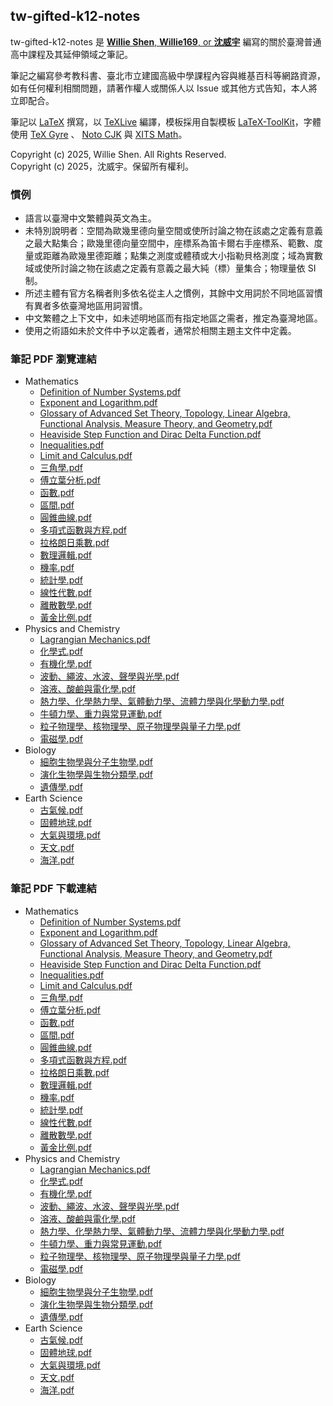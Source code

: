 ## tw-gifted-k12-notes

tw-gifted-k12-notes 是 [**Willie Shen**, **Willie169**, or **沈威宇**](https://github.com/Willie169) 編寫的關於臺灣普通高中課程及其延伸領域之筆記。

筆記之編寫參考教科書、臺北市立建國高級中學課程內容與維基百科等網路資源，如有任何權利相關問題，請著作權人或關係人以 Issue 或其他方式告知，本人將立即配合。

筆記以 [LaTeX](https://www.latex-project.org) 撰寫，以 [TeXLive](https://www.tug.org/texlive) 編譯，模板採用自製模板 [LaTeX-ToolKit](https://github.com/Willie169/LaTeX-ToolKit)，字體使用 [TeX Gyre](https://ctan.org/pkg/tex-gyre) 、 [Noto CJK](https://github.com/notofonts/noto-cjk) 與 [XITS Math](https://github.com/aliftype/xits)。

Copyright (c) 2025, Willie Shen. All Rights Reserved.<br />
Copyright (c) 2025，沈威宇。保留所有權利。

### 慣例

- 語言以臺灣中文繁體與英文為主。
- 未特別說明者：空間為歐幾里德向量空間或使所討論之物在該處之定義有意義之最大點集合；歐幾里德向量空間中，座標系為笛卡爾右手座標系、範數、度量或距離為歐幾里德距離；點集之測度或體積或大小指勒貝格測度；域為實數域或使所討論之物在該處之定義有意義之最大純（標）量集合；物理量依 SI 制。
- 所述主體有官方名稱者則多依名從主人之慣例，其餘中文用詞於不同地區習慣有異者多依臺灣地區用詞習慣。
- 中文繁體之上下文中，如未述明地區而有指定地區之需者，推定為臺灣地區。
- 使用之術語如未於文件中予以定義者，通常於相關主題主文件中定義。

### 筆記 PDF 瀏覽連結

- Mathematics
  - [Definition of Number Systems.pdf](Mathematics/Definition%20of%20Number%20Systems.pdf)
  - [Exponent and Logarithm.pdf](Mathematics/Exponent%20and%20Logarithm.pdf)
  - [Glossary of Advanced Set Theory, Topology, Linear Algebra, Functional Analysis, Measure Theory, and Geometry.pdf](Mathematics/Glossary%20of%20Advanced%20Set%20Theory,%20Topology,%20Linear%20Algebra,%20Functional%20Analysis,%20Measure%20Theory,%20and%20Geometry.pdf)
  - [Heaviside Step Function and Dirac Delta Function.pdf](Mathematics/Heaviside%20Step%20Function%20and%20Dirac%20Delta%20Function.pdf)
  - [Inequalities.pdf](Mathematics/Inequalities.pdf)
  - [Limit and Calculus.pdf](Mathematics/Limit%20and%20Calculus.pdf)
  - [三角學.pdf](Mathematics/三角學.pdf)
  - [傅立葉分析.pdf](https://raw.githubusercontent.com/Willie169/tw-gifted-k12-notes/main/Mathematics/傅立葉分析.pdf)
  - [函數.pdf](Mathematics/函數.pdf)
  - [區間.pdf](Mathematics/區間.pdf)
  - [圓錐曲線.pdf](Mathematics/圓錐曲線.pdf)
  - [多項式函數與方程.pdf](Mathematics/多項式函數與方程.pdf)
  - [拉格朗日乘數.pdf](Mathematics/拉格朗日乘數.pdf)
  - [數理邏輯.pdf](Mathematics/數理邏輯.pdf)
  - [機率.pdf](Mathematics/機率.pdf)
  - [統計學.pdf](Mathematics/統計學.pdf)
  - [線性代數.pdf](Mathematics/線性代數.pdf)
  - [離散數學.pdf](Mathematics/離散數學.pdf)
  - [黃金比例.pdf](Mathematics/黃金比例.pdf)
- Physics and Chemistry
  - [Lagrangian Mechanics.pdf](Physics%20and%20Chemistry/Lagrangian%20Mechanics.pdf)
  - [化學式.pdf](Physics%20and%20Chemistry/化學式.pdf)
  - [有機化學.pdf](Physics%20and%20Chemistry/有機化學.pdf)
  - [波動、繩波、水波、聲學與光學.pdf](Physics%20and%20Chemistry/波動、繩波、水波、聲學與光學.pdf)
  - [溶液、酸鹼與電化學.pdf](Physics%20and%20Chemistry/溶液、酸鹼與電化學.pdf)
  - [熱力學、化學熱力學、氣體動力學、流體力學與化學動力學.pdf](Physics%20and%20Chemistry/熱力學、化學熱力學、氣體動力學、流體力學與化學動力學.pdf)
  - [牛頓力學、重力與常見運動.pdf](Physics%20and%20Chemistry/牛頓力學、重力與常見運動.pdf)
  - [粒子物理學、核物理學、原子物理學與量子力學.pdf](Physics%20and%20Chemistry/粒子物理學、核物理學、原子物理學與量子力學.pdf)
  - [電磁學.pdf](Physics%20and%20Chemistry/電磁學.pdf)
- Biology
  - [細胞生物學與分子生物學.pdf](Biology/細胞生物學與分子生物學.pdf)
  - [演化生物學與生物分類學.pdf](Biology/演化生物學與生物分類學.pdf)
  - [遺傳學.pdf](Biology/遺傳學.pdf)
- Earth Science
  - [古氣候.pdf](Earth%20Science/古氣候.pdf)
  - [固體地球.pdf](Earth%20Science/固體地球.pdf)
  - [大氣與環境.pdf](Earth%20Science/大氣與環境.pdf)
  - [天文.pdf](Earth%20Science/天文.pdf)
  - [海洋.pdf](Earth%20Science/海洋.pdf)

### 筆記 PDF 下載連結

- Mathematics
  - [Definition of Number Systems.pdf](https://raw.githubusercontent.com/Willie169/tw-gifted-k12-notes/main/Mathematics/Definition%20of%20Number%20Systems.pdf)
  - [Exponent and Logarithm.pdf](https://raw.githubusercontent.com/Willie169/tw-gifted-k12-notes/main/Mathematics/Exponent%20and%20Logarithm.pdf)
  - [Glossary of Advanced Set Theory, Topology, Linear Algebra, Functional Analysis, Measure Theory, and Geometry.pdf](https://raw.githubusercontent.com/Willie169/tw-gifted-k12-notes/main/Mathematics/Glossary%20of%20Advanced%20Set%20Theory,%20Topology,%20Linear%20Algebra,%20Functional%20Analysis,%20Measure%20Theory,%20and%20Geometry.pdf)
  - [Heaviside Step Function and Dirac Delta Function.pdf](https://raw.githubusercontent.com/Willie169/tw-gifted-k12-notes/main/Mathematics/Heaviside%20Step%20Function%20and%20Dirac%20Delta%20Function.pdf)
  - [Inequalities.pdf](https://raw.githubusercontent.com/Willie169/tw-gifted-k12-notes/main/Mathematics/Inequalities.pdf)
  - [Limit and Calculus.pdf](https://raw.githubusercontent.com/Willie169/tw-gifted-k12-notes/main/Mathematics/Limit%20and%20Calculus.pdf)
  - [三角學.pdf](https://raw.githubusercontent.com/Willie169/tw-gifted-k12-notes/main/Mathematics/三角學.pdf)
  - [傅立葉分析.pdf](https://raw.githubusercontent.com/Willie169/tw-gifted-k12-notes/main/Mathematics/傅立葉分析.pdf)
  - [函數.pdf](https://raw.githubusercontent.com/Willie169/tw-gifted-k12-notes/main/Mathematics/函數.pdf)
  - [區間.pdf](https://raw.githubusercontent.com/Willie169/tw-gifted-k12-notes/main/Mathematics/區間.pdf)
  - [圓錐曲線.pdf](https://raw.githubusercontent.com/Willie169/tw-gifted-k12-notes/main/Mathematics/圓錐曲線.pdf)
  - [多項式函數與方程.pdf](https://raw.githubusercontent.com/Willie169/tw-gifted-k12-notes/main/Mathematics/多項式函數與方程.pdf)
  - [拉格朗日乘數.pdf](https://raw.githubusercontent.com/Willie169/tw-gifted-k12-notes/main/Mathematics/拉格朗日乘數.pdf)
  - [數理邏輯.pdf](https://raw.githubusercontent.com/Willie169/tw-gifted-k12-notes/main/Mathematics/數理邏輯.pdf)
  - [機率.pdf](https://raw.githubusercontent.com/Willie169/tw-gifted-k12-notes/main/Mathematics/機率.pdf)
  - [統計學.pdf](https://raw.githubusercontent.com/Willie169/tw-gifted-k12-notes/main/Mathematics/統計學.pdf)
  - [線性代數.pdf](https://raw.githubusercontent.com/Willie169/tw-gifted-k12-notes/main/Mathematics/線性代數.pdf)
  - [離散數學.pdf](https://raw.githubusercontent.com/Willie169/tw-gifted-k12-notes/main/Mathematics/離散數學.pdf)
  - [黃金比例.pdf](https://raw.githubusercontent.com/Willie169/tw-gifted-k12-notes/main/Mathematics/黃金比例.pdf)
- Physics and Chemistry
  - [Lagrangian Mechanics.pdf](https://raw.githubusercontent.com/Willie169/tw-gifted-k12-notes/main/Physics%20and%20Chemistry/Lagrangian%20Mechanics.pdf)
  - [化學式.pdf](https://raw.githubusercontent.com/Willie169/tw-gifted-k12-notes/main/Physics%20and%20Chemistry/化學式.pdf)
  - [有機化學.pdf](https://raw.githubusercontent.com/Willie169/tw-gifted-k12-notes/main/Physics%20and%20Chemistry/有機化學.pdf)
  - [波動、繩波、水波、聲學與光學.pdf](https://raw.githubusercontent.com/Willie169/tw-gifted-k12-notes/main/Physics%20and%20Chemistry/波動、繩波、水波、聲學與光學.pdf)
  - [溶液、酸鹼與電化學.pdf](https://raw.githubusercontent.com/Willie169/tw-gifted-k12-notes/main/Physics%20and%20Chemistry/溶液、酸鹼與電化學.pdf)
  - [熱力學、化學熱力學、氣體動力學、流體力學與化學動力學.pdf](https://raw.githubusercontent.com/Willie169/tw-gifted-k12-notes/main/Physics%20and%20Chemistry/熱力學、化學熱力學、氣體動力學、流體力學與化學動力學.pdf)
  - [牛頓力學、重力與常見運動.pdf](https://raw.githubusercontent.com/Willie169/tw-gifted-k12-notes/main/Physics%20and%20Chemistry/牛頓力學、重力與常見運動.pdf)
  - [粒子物理學、核物理學、原子物理學與量子力學.pdf](https://raw.githubusercontent.com/Willie169/tw-gifted-k12-notes/main/Physics%20and%20Chemistry/粒子物理學、核物理學、原子物理學與量子力學.pdf)
  - [電磁學.pdf](https://raw.githubusercontent.com/Willie169/tw-gifted-k12-notes/main/Physics%20and%20Chemistry/電磁學.pdf)
- Biology
  - [細胞生物學與分子生物學.pdf](https://raw.githubusercontent.com/Willie169/tw-gifted-k12-notes/main/Biology/細胞生物學與分子生物學.pdf)
  - [演化生物學與生物分類學.pdf](https://raw.githubusercontent.com/Willie169/tw-gifted-k12-notes/main/Biology/演化生物學與生物分類學.pdf)
  - [遺傳學.pdf](https://raw.githubusercontent.com/Willie169/tw-gifted-k12-notes/main/Biology/遺傳學.pdf)
- Earth Science
  - [古氣候.pdf](https://raw.githubusercontent.com/Willie169/tw-gifted-k12-notes/main/Earth%20Science/古氣候.pdf)
  - [固體地球.pdf](https://raw.githubusercontent.com/Willie169/tw-gifted-k12-notes/main/Earth%20Science/固體地球.pdf)
  - [大氣與環境.pdf](https://raw.githubusercontent.com/Willie169/tw-gifted-k12-notes/main/Earth%20Science/大氣與環境.pdf)
  - [天文.pdf](https://raw.githubusercontent.com/Willie169/tw-gifted-k12-notes/main/Earth%20Science/天文.pdf)
  - [海洋.pdf](https://raw.githubusercontent.com/Willie169/tw-gifted-k12-notes/main/Earth%20Science/海洋.pdf)
